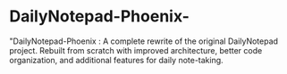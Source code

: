 # DailyNotepad-Phoenix-
"DailyNotepad-Phoenix : A complete rewrite of the original DailyNotepad project. Rebuilt from scratch with improved architecture, better code organization, and additional features for daily note-taking.
